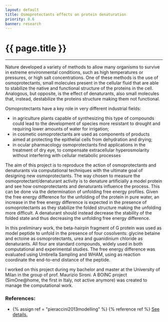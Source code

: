 ```yaml
---
layout: default
title: Osmoprotectants effects on protein denaturation
priority: 0.6
banner: research
---
```


{{ page.title }}
===============
---

Nature developed a variety of methods to allow many organisms to survive in
extreme environmental conditions, such as high temperatures or pressures, or
high salt concentrations.  One of these methods is the use of osmoprotectants,
small molecules present in the cellular fluid that are able to stabilize the
native and functional structure of the proteins in the cell.  Analogous, but
opposite, is the effect of denaturants, also small molecules that, instead,
destabilize the proteins structure making them not functional. 

Osmoprotectants have a key role in very different industrial fields:

 - in agriculture plants capable of synthesizing this type of compounds could
   lead to the development of species more resistant to drought and requiring
   lower amounts of water for irrigation;
 - in cosmetic osmoprotectants are used as components of products aimed at
   protecting the epithelial cells from dehydration and drying;
 - in ocular pharmacology osmoprotectants find applications in
   the treatment of dry eye, to compensate extracellular hyperosmolarity
   without interfering with cellular metabolic processes

The aim of this project is to reproduce the action of osmoprotectants and
denaturants via computational techniques with the ultimate goal of designing
new osmoprotectants. The way chosen to measure the osmoprotectant/denaturant
activity is to denature artificially a model protein and see how
osmoprotectants and denaturants influence the process. This can be done via the
determination of unfolding free energy profiles. Given the free energy
difference for the unfolding of the protein in pure water, an increase in the
free energy difference is expected in the presence of osmoprotectants as they
stabilize the folded structure making the unfolding more difficult.  A
denaturant should instead decrease the stability of the folded state and thus
decreasing the unfolding free energy difference.

In this preliminary work, the beta-hairpin fragment of G protein was used as
model peptide to unfold in the presence of four cosolvents: glycine betaine and
ectoine as osmoprotectants, urea and guanidinium chloride as denaturants.  All
four are standard compounds, widely used in both computational and experimental
studies.  The free energy difference was evaluated using Umbrella Sampling and
WHAM, using as reaction coordinate the end-to-end distance of the peptide.

I worked on this project during my bachelor and master at the University of
Milan in the group of prof. Maurizio Sironi. A BOINC project (SimOne@home, the
first in Italy, not active anymore) was created to manage the computational
work.


### References:

 - {% assign ref = "pieraccini2013modelling" %} {% reference ref %} [See details.](/publications/{{ref}}/)


